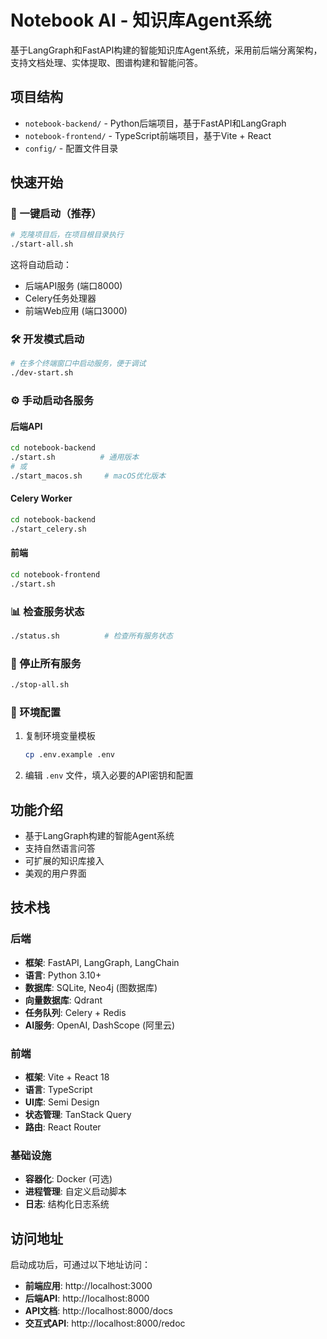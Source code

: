 # Notebook AI - 知识库Agent系统

基于LangGraph和FastAPI构建的智能知识库Agent系统，采用前后端分离架构，支持文档处理、实体提取、图谱构建和智能问答。

## 项目结构

- `notebook-backend/` - Python后端项目，基于FastAPI和LangGraph
- `notebook-frontend/` - TypeScript前端项目，基于Vite + React
- `config/` - 配置文件目录

## 快速开始

### 🚀 一键启动（推荐）

```bash
# 克隆项目后，在项目根目录执行
./start-all.sh
```

这将自动启动：
- 后端API服务 (端口8000)
- Celery任务处理器
- 前端Web应用 (端口3000)

### 🛠️ 开发模式启动

```bash
# 在多个终端窗口中启动服务，便于调试
./dev-start.sh
```

### ⚙️ 手动启动各服务

#### 后端API
```bash
cd notebook-backend
./start.sh          # 通用版本
# 或
./start_macos.sh     # macOS优化版本
```

#### Celery Worker
```bash
cd notebook-backend
./start_celery.sh
```

#### 前端
```bash
cd notebook-frontend
./start.sh
```

### 📊 检查服务状态

```bash
./status.sh          # 检查所有服务状态
```

### 🛑 停止所有服务

```bash
./stop-all.sh
```

### 🔧 环境配置

1. 复制环境变量模板
   ```bash
   cp .env.example .env
   ```

2. 编辑 `.env` 文件，填入必要的API密钥和配置

## 功能介绍

- 基于LangGraph构建的智能Agent系统
- 支持自然语言问答
- 可扩展的知识库接入
- 美观的用户界面

## 技术栈

### 后端
- **框架**: FastAPI, LangGraph, LangChain
- **语言**: Python 3.10+
- **数据库**: SQLite, Neo4j (图数据库)
- **向量数据库**: Qdrant
- **任务队列**: Celery + Redis
- **AI服务**: OpenAI, DashScope (阿里云)

### 前端
- **框架**: Vite + React 18
- **语言**: TypeScript
- **UI库**: Semi Design
- **状态管理**: TanStack Query
- **路由**: React Router

### 基础设施
- **容器化**: Docker (可选)
- **进程管理**: 自定义启动脚本
- **日志**: 结构化日志系统

## 访问地址

启动成功后，可通过以下地址访问：

- **前端应用**: http://localhost:3000
- **后端API**: http://localhost:8000
- **API文档**: http://localhost:8000/docs
- **交互式API**: http://localhost:8000/redoc